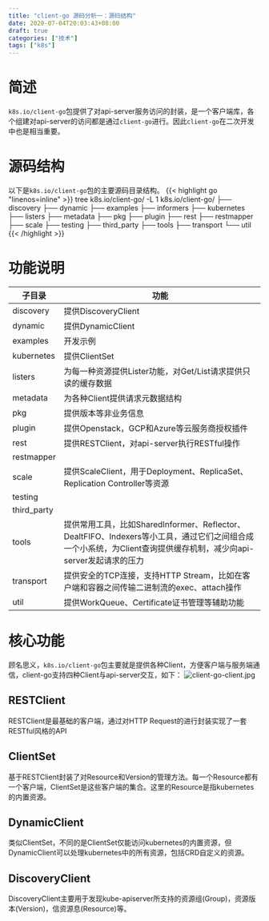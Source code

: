 ```yaml
---
title: "client-go 源码分析一：源码结构"
date: 2020-07-04T20:03:43+08:00
draft: true
categories: ["技术"]
tags: ["k8s"]
---
```

<!--more-->
# 简述
`k8s.io/client-go`包提供了对api-server服务访问的封装，是一个客户端库，各个组建对api-server的访问都是通过`client-go`进行。因此`client-go`在二次开发中也是相当重要。

# 源码结构
以下是`k8s.io/client-go`包的主要源码目录结构。
{{< highlight go "linenos=inline" >}}
tree k8s.io/client-go/ -L 1
k8s.io/client-go/
├── discovery
├── dynamic
├── examples
├── informers
├── kubernetes
├── listers
├── metadata
├── pkg
├── plugin
├── rest
├── restmapper
├── scale
├── testing
├── third_party
├── tools
├── transport
└── util
{{< /highlight >}}

# 功能说明
| 子目录      | 功能                                                                                                                                                             |
|-------------|------------------------------------------------------------------------------------------------------------------------------------------------------------------|
| discovery   | 提供DiscoveryClient                                                                                                                                              |
| dynamic     | 提供DynamicClient                                                                                                                                                |
| examples    | 开发示例                                                                                                                                                         |
| kubernetes  | 提供ClientSet                                                                                                                                                    |
| listers     | 为每一种资源提供Lister功能，对Get/List请求提供只读的缓存数据                                                                                                     |
| metadata    | 为各种Client提供请求元数据结构                                                                                                                                   |
| pkg         | 提供版本等非业务信息                                                                                                                                             |
| plugin      | 提供Openstack，GCP和Azure等云服务商授权插件                                                                                                                      |
| rest        | 提供RESTClient，对api-server执行RESTful操作                                                                                                                      |
| restmapper  |                                                                                                                                                                  |
| scale       | 提供ScaleClient，用于Deployment、ReplicaSet、Replication Controller等资源                                                                                        |
| testing     |                                                                                                                                                                  |
| third_party |                                                                                                                                                                  |
| tools       | 提供常用工具，比如SharedInformer、Reflector、DealtFIFO、Indexers等小工具，通过它们之间组合成一个小系统，为Client查询提供缓存机制，减少向api-server发起请求的压力 |
| transport   | 提供安全的TCP连接，支持HTTP Stream，比如在客户端和容器之间传输二进制流的exec、attach操作                                                                         |
| util        | 提供WorkQueue、Certificate证书管理等辅助功能                                                                                                                     |

# 核心功能
顾名思义，`k8s.io/client-go`包主要就是提供各种Client，方便客户端与服务端通信，client-go支持四种Client与api-server交互，如下：
![client-go-client.jpg](/img/k8s/client-go/client-go-client.jpg)


## RESTClient
RESTClient是最基础的客户端，通过对HTTP Request的进行封装实现了一套RESTful风格的API

## ClientSet
基于RESTClient封装了对Resource和Version的管理方法。每一个Resource都有一个客户端，ClientSet是这些客户端的集合。这里的Resource是指kubernetes的内置资源。

## DynamicClient
类似ClientSet，不同的是ClientSet仅能访问kubernetes的内置资源，但DynamicClient可以处理kubernetes中的所有资源，包括CRD自定义的资源。

## DiscoveryClient
DiscoveryClient主要用于发现kube-apiserver所支持的资源组(Group)，资源版本(Version)，信资源息(Resource)等。

